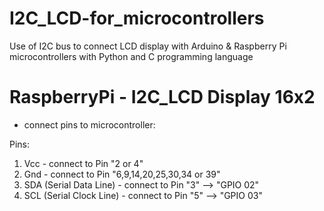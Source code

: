 # I2C_LCD-for_microcontrollers
Use of I2C bus to connect LCD display with Arduino &amp; Raspberry Pi microcontrollers with Python and C programming language

# RaspberryPi - I2C_LCD Display 16x2

- connect pins to microcontroller:

Pins:
1. Vcc - connect to Pin "2 or 4"
2. Gnd - connect to Pin "6,9,14,20,25,30,34 or 39"
3. SDA (Serial Data Line) - connect to Pin "3" --> "GPIO 02"
4. SCL (Serial Clock Line) - connect to Pin "5" --> "GPIO 03"
